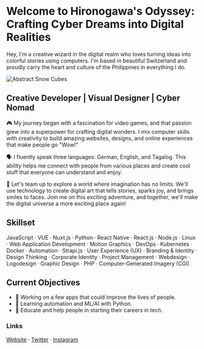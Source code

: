

# Welcome to Hironogawa's Odyssey: Crafting Cyber Dreams into Digital Realities

Hey, I'm a creative wizard in the digital realm who loves turning ideas into colorful stories using computers. I'm based in beautiful Switzerland and proudly carry the heart and culture of the Philippines in everything I do.

![Abstract Snow Cubes](https://media.giphy.com/media/9pDCaEFEigGVc4L6p2/giphy-downsized-large.gif)

## Creative Developer | Visual Designer | Cyber Nomad

🎮 My journey began with a fascination for video games, and that passion grew into a superpower for crafting digital wonders. I mix computer skills with creativity to build amazing websites, designs, and online experiences that make people go "Wow!"

🗣️ I fluently speak three languages: German, English, and Tagalog. This ability helps me connect with people from various places and create cool stuff that everyone can understand and enjoy.

🚀 Let's team up to explore a world where imagination has no limits. We'll use technology to create digital art that tells stories, sparks joy, and brings smiles to faces. Join me on this exciting adventure, and together, we'll make the digital universe a more exciting place again!

## Skillset

JavaScript · VUE · Nuxt.js · Python · React Native · React.js · Node.js · Linux · Web Application Development · Motion Graphics · DevOps · Kubernetes · Docker · Automation · Strapi.js · User Experience (UX) · Branding & Identity · Design Thinking · Corporate Identity · Project Management · Webdesign · Logodesign · Graphic Design · PHP · Computer-Generated Imagery (CGI)

## Current Objectives

- 🔭 Working on a few apps that could improve the lives of people.
- 🌱 Learning automation and ML/AI with Python.
- 🚀 Educate and help people in starting their careers in tech.

### Links

[Website](https://hironogawa.com/) · [Twitter](https://twitter.com/hironogawa) · [Instagram](https://www.instagram.com/hironogawa/)
